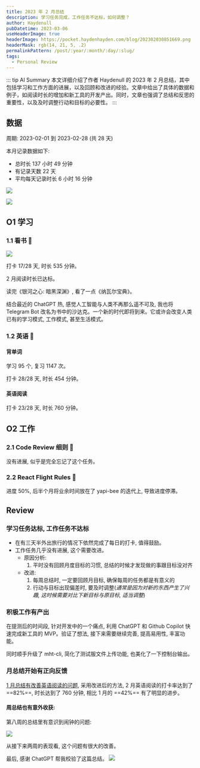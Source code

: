 ```yaml
---
title: 2023 年 2 月总结
description: 学习任务完成，工作任务不达标，如何调整？
author: Haydenull
pubDatetime: 2023-03-06
useHeaderImage: true
headerImage: https://pocket.haydenhayden.com/blog/202302030851669.png
headerMask: rgb(14, 21, 5, .2)
permalinkPattern: /post/:year/:month/:day/:slug/
tags:
  - Personal Review
---
```


::: tip AI Summary
本文详细介绍了作者 Haydenull 的 2023 年 2 月总结，其中包括学习和工作方面的进展，以及回顾和改进的经验。文章中给出了具体的数据和例子，如阅读时长的增加和新工具的开发产出。同时，文章也强调了总结和反思的重要性，以及及时调整行动和目标的必要性。
:::

## 数据

周期: 2023-02-01 到 2023-02-28 (共 28 天)

本月记录数据如下:

- 总时长 137 小时 49 分钟
- 有记录天数 22 天
- 平均每天记录时长 6 小时 16 分钟

<!-- <img src="https://pocket.haydenhayden.com/blog/202303061135524.png" width="300" /> -->

![](https://pocket.haydenhayden.com/blog/202303061135524.png)

![](https://pocket.haydenhayden.com/blog/202303061133679.png)

## O1 学习

### 1.1 看书 🌈

<!-- <img src="https://pocket.haydenhayden.com/blog/202303061308326.jpg" width="300" /> -->

![](https://pocket.haydenhayden.com/blog/202303061308326.jpg)

打卡 17/28 天, 时长 535 分钟。

2 月阅读时长已达标。

读完《银河之心: 暗黑深渊》, 看了一点《纳瓦尔宝典》。

结合最近的 ChatGPT 热, 感觉人工智能与人类不再那么遥不可及, 我也将 Telegram Bot 改名为书中的沙达克。一个新的时代即将到来。它或许会改变人类已有的学习模式, 工作模式, 甚至生活模式。

### 1.2 英语 🌈

#### 背单词

学习 95 个, 复习 1147 次。

打卡 28/28 天, 时长 454 分钟。

#### 英语阅读

打卡 23/28 天, 时长 760 分钟。

## O2 工作

### 2.1 Code Review 细则 🚨

没有进展, 似乎是完全忘记了这个任务。

### 2.2 React Flight Rules 🚨

进度 50%, 后半个月将业余时间放在了 yapi-bee 的迭代上, 导致进度停滞。

## Review

### 学习任务达标, 工作任务不达标

- 在有三天半外出旅行的情况下依然完成了每日的打卡, 值得鼓励。
- 工作任务几乎没有进展, 这个需要改进。
  - 原因分析:
    1. 平时没有回顾月度目标的习惯, 总结的时候才发现做的事跟目标没对齐
  - 改进:
    1. 每周总结时, 一定要回顾月目标, 确保每周的任务都是有意义的
    2. 行动与目标出现偏差时, 要及时调整(_通常是因为对新的东西产生了兴趣, 这时候需要对比下新目标与原目标, 适当调整_)

### 积极工作有产出

在提测后的时间段, 针对开发中的一个痛点, 利用 ChatGPT 和 Github Copilot 快速完成新工具的 MVP。验证了想法, 接下来需要继续完善, 提高易用性, 丰富功能。

同时顺手升级了 mht-cli, 简化了测试服文件上传功能, 也美化了一下控制台输出。

### 月总结开始有正向反馈

[1 月总结有改善英语阅读的问题](/post/2023/02/03/month-review/#英语阅读需要改进), 采用改进后的方法, 2 月英语阅读的打卡率达到了 ==82%==, 时长达到了 760 分钟, 相比 1 月的 ==42%== 有了明显的进步。

#### 周总结也有意外收获:

第八周的总结里有意识到闹钟的问题:

![](https://pocket.haydenhayden.com/blog/202303061350318.png)

从接下来两周的表现看, 这个问题有很大的改善。

最后, 感谢 ChatGPT 帮我校验了这篇总结。
![](https://pocket.haydenhayden.com/blog/202303061436688.png)
